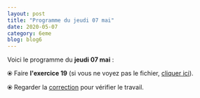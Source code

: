 ```yaml
---
layout: post
title: "Programme du jeudi 07 mai"
date: 2020-05-07
category: 6eme
blog: blog6
---
```


Voici le programme du <b>jeudi 07 mai</b> :

⦿ Faire <strong>l'exercice 19</strong> (si vous ne voyez pas le fichier, <a href="/exercices/6eme/6eme_exercices_jeudi_07_mai_2020.pdf">cliquer ici</a>).

<object data="/exercices/6eme/6eme_exercices_jeudi_07_mai_2020.pdf" width="100%" height="500" type='application/pdf'></object>

⦿ Regarder la <a class="correction" href="/exercices/6eme/6eme_exercices_jeudi_07_mai_2020_corrections.pdf">correction</a> pour vérifier le travail.
